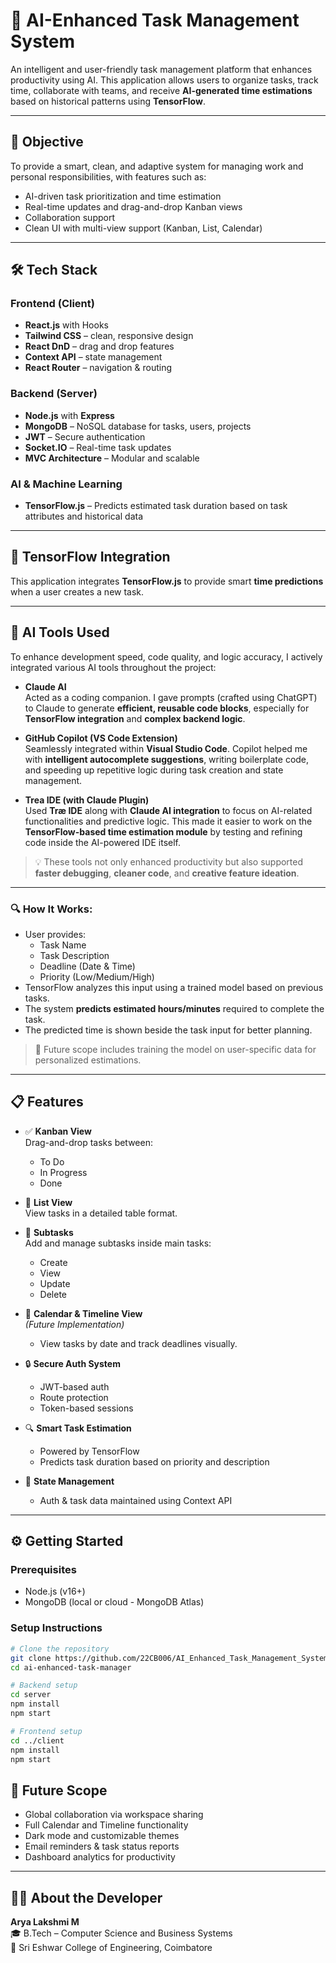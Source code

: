# 🧠 AI-Enhanced Task Management System

An intelligent and user-friendly task management platform that enhances productivity using AI. This application allows users to organize tasks, track time, collaborate with teams, and receive **AI-generated time estimations** based on historical patterns using **TensorFlow**.

---

## 🎯 Objective

To provide a smart, clean, and adaptive system for managing work and personal responsibilities, with features such as:
- AI-driven task prioritization and time estimation
- Real-time updates and drag-and-drop Kanban views
- Collaboration support
- Clean UI with multi-view support (Kanban, List, Calendar)

---

## 🛠️ Tech Stack

### Frontend (Client)
- **React.js** with Hooks
- **Tailwind CSS** – clean, responsive design
- **React DnD** – drag and drop features
- **Context API** – state management
- **React Router** – navigation & routing

### Backend (Server)
- **Node.js** with **Express**
- **MongoDB** – NoSQL database for tasks, users, projects
- **JWT** – Secure authentication
- **Socket.IO** – Real-time task updates
- **MVC Architecture** – Modular and scalable

### AI & Machine Learning
- **TensorFlow.js** – Predicts estimated task duration based on task attributes and historical data

---

## 🧠 TensorFlow Integration

This application integrates **TensorFlow.js** to provide smart **time predictions** when a user creates a new task.

---
## 🤖 AI Tools Used

To enhance development speed, code quality, and logic accuracy, I actively integrated various AI tools throughout the project:

- **Claude AI**  
  Acted as a coding companion. I gave prompts (crafted using ChatGPT) to Claude to generate **efficient, reusable code blocks**, especially for **TensorFlow integration** and **complex backend logic**.

- **GitHub Copilot (VS Code Extension)**  
  Seamlessly integrated within **Visual Studio Code**. Copilot helped me with **intelligent autocomplete suggestions**, writing boilerplate code, and speeding up repetitive logic during task creation and state management.

- **Trea IDE (with Claude Plugin)**  
  Used **Træ IDE** along with **Claude AI integration** to focus on AI-related functionalities and predictive logic. This made it easier to work on the **TensorFlow-based time estimation module** by testing and refining code inside the AI-powered IDE itself.

> 💡 These tools not only enhanced productivity but also supported **faster debugging**, **cleaner code**, and **creative feature ideation**.

---

### 🔍 How It Works:
- User provides:  
  - Task Name  
  - Task Description  
  - Deadline (Date & Time)  
  - Priority (Low/Medium/High)
- TensorFlow analyzes this input using a trained model based on previous tasks.
- The system **predicts estimated hours/minutes** required to complete the task.
- The predicted time is shown beside the task input for better planning.

> 🚧 Future scope includes training the model on user-specific data for personalized estimations.

---

## 📋 Features

- ✅ **Kanban View**  
  Drag-and-drop tasks between:  
  - To Do  
  - In Progress  
  - Done

- 📃 **List View**  
  View tasks in a detailed table format.

- 🧷 **Subtasks**  
  Add and manage subtasks inside main tasks:
  - Create
  - View
  - Update
  - Delete

- 📅 **Calendar & Timeline View**  
  *(Future Implementation)*  
  - View tasks by date and track deadlines visually.

- 🔒 **Secure Auth System**  
  - JWT-based auth
  - Route protection
  - Token-based sessions

- 🔍 **Smart Task Estimation**  
  - Powered by TensorFlow
  - Predicts task duration based on priority and description

- 🧠 **State Management**  
  - Auth & task data maintained using Context API


---

## ⚙️ Getting Started

### Prerequisites
- Node.js (v16+)
- MongoDB (local or cloud - MongoDB Atlas)

### Setup Instructions

```bash
# Clone the repository
git clone https://github.com/22CB006/AI_Enhanced_Task_Management_System.git
cd ai-enhanced-task-manager

# Backend setup
cd server
npm install
npm start

# Frontend setup
cd ../client
npm install
npm start
```

## 🚀 Future Scope

-  Global collaboration via workspace sharing
-  Full Calendar and Timeline functionality
-  Dark mode and customizable themes
-  Email reminders & task status reports
-  Dashboard analytics for productivity

---
## 🙋‍♀️ About the Developer

**Arya Lakshmi M**  
🎓 B.Tech – Computer Science and Business Systems  
🏫 Sri Eshwar College of Engineering, Coimbatore 
